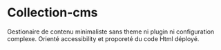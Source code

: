 # Collection-cms
Gestionaire de contenu minimaliste sans theme ni plugin ni configuration complexe. Orienté accessibility et proporeté du code Html déployé.
